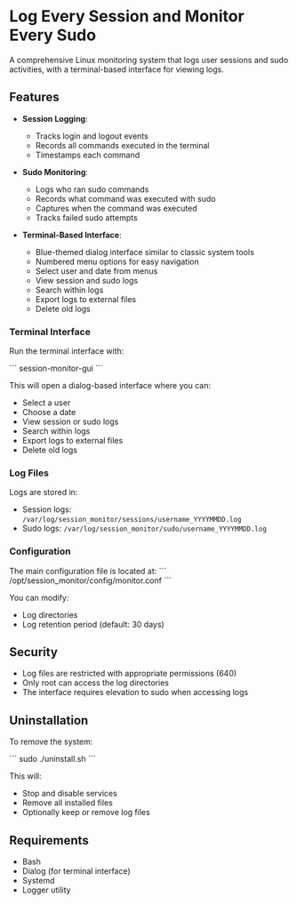 # Log Every Session and Monitor Every Sudo

A comprehensive Linux monitoring system that logs user sessions and sudo activities, with a terminal-based interface for viewing logs.

## Features

- **Session Logging**:
  - Tracks login and logout events
  - Records all commands executed in the terminal
  - Timestamps each command

- **Sudo Monitoring**:
  - Logs who ran sudo commands
  - Records what command was executed with sudo
  - Captures when the command was executed
  - Tracks failed sudo attempts

- **Terminal-Based Interface**:
  - Blue-themed dialog interface similar to classic system tools
  - Numbered menu options for easy navigation
  - Select user and date from menus
  - View session and sudo logs
  - Search within logs
  - Export logs to external files
  - Delete old logs

### Terminal Interface

Run the terminal interface with:

\`\`\`
session-monitor-gui
\`\`\`

This will open a dialog-based interface where you can:
- Select a user
- Choose a date
- View session or sudo logs
- Search within logs
- Export logs to external files
- Delete old logs

### Log Files

Logs are stored in:
- Session logs: `/var/log/session_monitor/sessions/username_YYYYMMDD.log`
- Sudo logs: `/var/log/session_monitor/sudo/username_YYYYMMDD.log`

### Configuration

The main configuration file is located at:
\`\`\`
/opt/session_monitor/config/monitor.conf
\`\`\`

You can modify:
- Log directories
- Log retention period (default: 30 days)

## Security

- Log files are restricted with appropriate permissions (640)
- Only root can access the log directories
- The interface requires elevation to sudo when accessing logs

## Uninstallation

To remove the system:

\`\`\`
sudo ./uninstall.sh
\`\`\`

This will:
- Stop and disable services
- Remove all installed files
- Optionally keep or remove log files

## Requirements

- Bash
- Dialog (for terminal interface)
- Systemd
- Logger utility

